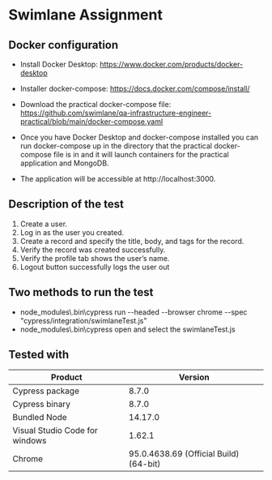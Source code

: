# Swimlane Assignment

## Docker configuration
- Install Docker Desktop:
https://www.docker.com/products/docker-desktop
- Installer docker-compose:
https://docs.docker.com/compose/install/
- Download the practical docker-compose file:
https://github.com/swimlane/qa-infrastructure-engineer-practical/blob/main/docker-compose.yaml

- Once you have Docker Desktop and docker-compose installed you can run docker-compose up in the directory that the practical 
docker-compose file is in and it will launch containers for the practical application and MongoDB.
- The application will be accessible at http://localhost:3000.

## Description of the test
1. Create a user.
2. Log in as the user you created.
3. Create a record and specify the title, body, and tags for the record.
4. Verify the record was created successfully.
5. Verify the profile tab shows the user’s name.
6. Logout button successfully logs the user out

## Two methods to run the test
- node_modules\\.bin\cypress run --headed --browser chrome  --spec "cypress/integration/swimlaneTest.js" 
- node_modules\\.bin\cypress open and select the swimlaneTest.js


## Tested with 
|Product                       |Version|
| ---------------------------- | ------------- |
|Cypress package               |8.7.0|
|Cypress binary                |8.7.0|
|Bundled Node                  |14.17.0|
|Visual Studio Code for windows|1.62.1|
|Chrome                        |95.0.4638.69 (Official Build) (64-bit)|

